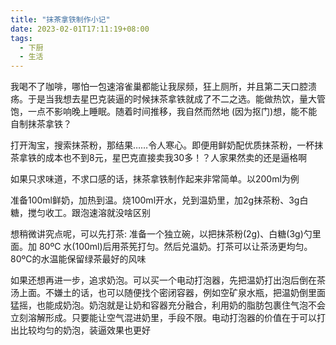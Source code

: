```yaml
---
title: "抹茶拿铁制作小记"
date: 2023-02-01T17:11:19+08:00
tags:
  - 下厨
  - 生活
---
```


我喝不了咖啡，哪怕一包速溶雀巢都能让我尿频，狂上厕所，并且第二天口腔溃疡。于是当我想去星巴克装逼的时候抹茶拿铁就成了不二之选。能做热饮，量大管饱，一点不影响晚上睡眠。随着时间推移，我自然而然地 (因为抠门)想，能不能自制抹茶拿铁？

打开淘宝，搜索抹茶粉，那结果……令人寒心。即便用鲜奶配优质抹茶粉，一杯抹茶拿铁的成本也不到8元，星巴克直接卖我30多！？人家果然卖的还是逼格啊

如果只求味道，不求口感的话，抹茶拿铁制作起来非常简单。以200ml为例

准备100ml鲜奶，加热到温。烧100ml开水，兑到温奶里，加2g抹茶粉、3g白糖，搅匀收工。跟泡速溶就没啥区别

想稍微讲究点呢，可以先打茶: 准备一个独立碗，以把抹茶粉(2g)、白糖(3g)勺里面。加 80ºC 水(100ml)后用茶筅打匀。然后兑温奶。打茶可以让茶汤更均匀。80ºC的水温能保留绿茶最好的风味

如果还想再进一步，追求奶泡。可以买一个电动打泡器，先把温奶打出泡后倒在茶汤上面。不嫌土的话，也可以随便找个密闭容器，例如空矿泉水瓶，把温奶倒里面猛摇，也能成奶泡。奶泡就是让奶和容器充分融合，利用奶的脂肪包裹住气泡不会立刻溶解形成。只要能让空气混进奶里，手段不限。电动打泡器的价值在于可以打出比较均匀的奶泡，装逼效果也更好
